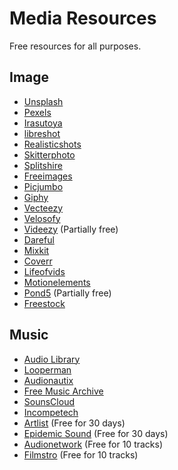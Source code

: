 # Media Resources

Free resources for all purposes.

## Image

- [Unsplash](https://unsplash.com/)
- [Pexels](https://www.pexels.com/)
- [Irasutoya](https://www.irasutoya.com/)
- [libreshot](http://libreshot.com/)
- [Realisticshots](http://realisticshots.com/)
- [Skitterphoto](https://skitterphoto.com/)
- [Splitshire](https://www.splitshire.com/)
- [Freeimages](https://www.freeimages.com/)
- [Picjumbo](https://picjumbo.com/)
- [Giphy](https://giphy.com/)
- [Vecteezy](https://www.vecteezy.com/)
- [Velosofy](https://www.velosofy.com/)
- [Videezy](https://www.videezy.com/) (Partially free)
- [Dareful](https://dareful.com/)
- [Mixkit](https://mixkit.co/)
- [Coverr](https://coverr.co/)
- [Lifeofvids](https://lifeofvids.com/)
- [Motionelements](https://www.motionelements.com/free/stock-footage)
- [Pond5](https://www.pond5.com/free) (Partially free)
- [Freestock](https://www.freestock.com/)

## Music

- [Audio Library](https://www.youtube.com/c/audiolibrary-channel/videos)
- [Looperman](https://www.looperman.com/)
- [Audionautix](https://audionautix.com/)
- [Free Music Archive](https://freemusicarchive.org/home)
- [SounsCloud](https://soundcloud.com/)
- [Incompetech](https://incompetech.com/)
- [Artlist](https://artlist.io/) (Free for 30 days)
- [Epidemic Sound](https://www.epidemicsound.com/) (Free for 30 days)
- [Audionetwork](https://au.audionetwork.com/) (Free for 10 tracks)
- [Filmstro](https://filmstro.com/) (Free for 10 tracks)
